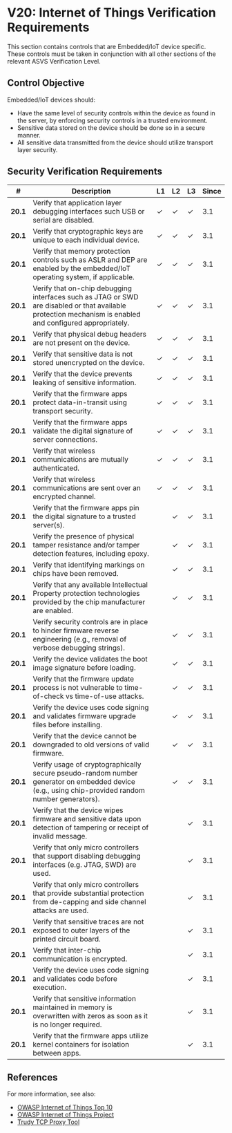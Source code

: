 # V20: Internet of Things Verification Requirements

This section contains controls that are Embedded/IoT device specific. These controls must be taken in conjunction with all other sections of the relevant ASVS Verification Level.

## Control Objective

Embedded/IoT devices should:

* Have the same level of security controls within the device as found in the server, by enforcing security controls in a trusted environment.
* Sensitive data stored on the device should be done so in a secure manner.
* All sensitive data transmitted from the device should utilize transport layer security.

## Security Verification Requirements

| # | Description | L1 | L2 | L3 | Since |
| --- | --- | --- | --- | -- | -- |
| **20.1** | Verify that application layer debugging interfaces such USB or serial are disabled. | ✓ | ✓ | ✓ | 3.1 |
| **20.1** | Verify that cryptographic keys are unique to each individual device. | ✓ | ✓ | ✓ | 3.1 |
| **20.1** | Verify that memory protection controls such as ASLR and DEP are enabled by the embedded/IoT operating system, if applicable. | ✓ | ✓ | ✓ | 3.1 |
| **20.1** | Verify that on-chip debugging interfaces such as JTAG or SWD are disabled or that available protection mechanism is enabled and configured appropriately. | ✓ | ✓ | ✓ | 3.1 |
| **20.1** | Verify that physical debug headers are not present on the device. | ✓ | ✓ | ✓ | 3.1 |
| **20.1** | Verify that sensitive data is not stored unencrypted on the device. | ✓ | ✓ | ✓ | 3.1 |
| **20.1** | Verify that the device prevents leaking of sensitive information. | ✓ | ✓ | ✓ | 3.1 |
| **20.1** | Verify that the firmware apps protect data-in-transit using transport security. | ✓ | ✓ | ✓ | 3.1 |
| **20.1** | Verify that the firmware apps validate the digital signature of server connections. | ✓ | ✓ | ✓ | 3.1 |
| **20.1** | Verify that wireless communications are mutually authenticated. | ✓ | ✓ | ✓ | 3.1 |
| **20.1** | Verify that wireless communications are sent over an encrypted channel.  | ✓ | ✓ | ✓ | 3.1 |
| **20.1** | Verify that the firmware apps pin the digital signature to a trusted server(s). |  | ✓ | ✓ | 3.1 |
| **20.1** | Verify the presence of physical tamper resistance and/or tamper detection features, including epoxy. |  | ✓ | ✓ | 3.1 |
| **20.1** | Verify that identifying markings on chips have been removed. |  | ✓ | ✓ | 3.1 |
| **20.1** | Verify that any available Intellectual Property protection technologies provided by the chip manufacturer are enabled. |  | ✓ | ✓ | 3.1 |
| **20.1** | Verify security controls are in place to hinder firmware reverse engineering (e.g., removal of verbose debugging strings). |  | ✓ | ✓ | 3.1 |
| **20.1** | Verify the device validates the boot image signature before loading. |  | ✓ | ✓ | 3.1 |
| **20.1** | Verify that the firmware update process is not vulnerable to time-of-check vs time-of-use attacks. |  | ✓ | ✓ | 3.1 |
| **20.1** | Verify the device uses code signing and validates firmware upgrade files before installing. |  | ✓ | ✓ | 3.1 |
| **20.1** | Verify that the device cannot be downgraded to old versions of valid firmware. |  | ✓ | ✓ | 3.1 |
| **20.1** | Verify usage of cryptographically secure pseudo-random number generator on embedded device (e.g., using chip-provided random number generators). |  | ✓ | ✓ | 3.1 |
| **20.1** | Verify that the device wipes firmware and sensitive data upon detection of tampering or receipt of invalid message. |  |  | ✓ | 3.1 |
| **20.1** | Verify that only micro controllers that support disabling debugging interfaces (e.g. JTAG, SWD) are used. |  |  | ✓ | 3.1 |
| **20.1** | Verify that only micro controllers that provide substantial protection from de-capping and side channel attacks are used. |  |  | ✓ | 3.1 |
| **20.1** | Verify that sensitive traces are not exposed to outer layers of the printed circuit board. |  |  | ✓ | 3.1 |
| **20.1** | Verify that inter-chip communication is encrypted. |  |  | ✓ | 3.1 |
| **20.1** | Verify the device uses code signing and validates code before execution. |  |  | ✓ | 3.1 |
| **20.1** | Verify that sensitive information maintained in memory is overwritten with zeros as soon as it is no longer required. |  |  | ✓ | 3.1 |
| **20.1** | Verify that the firmware apps utilize kernel containers for isolation between apps. |  |  | ✓ | 3.1 |

## References

For more information, see also:

* [OWASP Internet of Things Top 10](https://www.owasp.org/images/7/71/Internet_of_Things_Top_Ten_2014-OWASP.pdf)
* [OWASP Internet of Things Project](https://www.owasp.org/index.php/OWASP_Internet_of_Things_Project)
* [Trudy TCP Proxy Tool](https://github.com/praetorian-inc/trudy)
